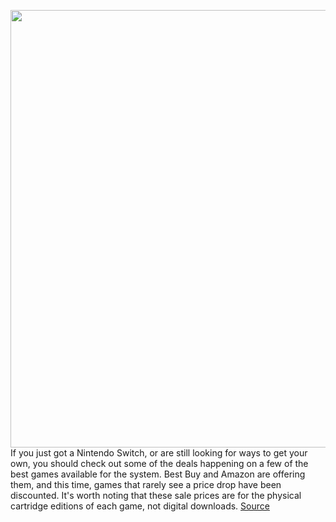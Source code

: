 <img src='https://cdn.vox-cdn.com/thumbor/4nVnPSPF2gBlLe_RP_Rgrrr4oXU=/0x0:2040x1360/1200x800/filters:focal(857x517:1183x843)/cdn.vox-cdn.com/uploads/chorus_image/image/67594328/jbareham_1492_170228_0126.0.0.jpg' width='700px' /><br/>
If you just got a Nintendo Switch, or are still looking for ways to get your own, you should check out some of the deals happening on a few of the best games available for the system. Best Buy and Amazon are offering them, and this time, games that rarely see a price drop have been discounted. It's worth noting that these sale prices are for the physical cartridge editions of each game, not digital downloads.
<a href='https://www.theverge.com/good-deals/2020/10/7/21505643/nintendo-switch-games-deal-sale-amazon-best-buy-echo-show-blink'> Source <a/>
